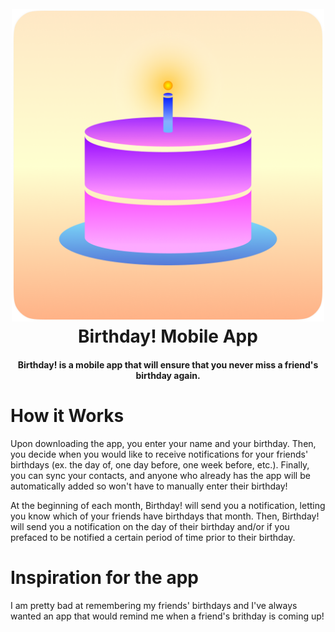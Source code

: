 <h1 align="center">
  <br>
  <a><img src="https://github.com/TannerGordon/BirthdayApp/blob/master/assets/images/icon_round.png" alt="Coming soon to the App Store!" width="500"></a>
  <br>
  <b>Birthday! Mobile App</b>
  <br>
</h1>

<h4 align="center"><b>Birthday!</b> is a mobile app that will ensure that you never miss a friend's birthday again</a>.
<br>
</h4>

# How it Works

Upon downloading the app, you enter your name and your birthday. Then, you decide when you would like to receive notifications for your friends' birthdays (ex. the day of, one day before, one week before, etc.). Finally, you can sync your contacts, and anyone who already has the app will be automatically added so won't have to manually enter their birthday!

At the beginning of each month, Birthday! will send you a notification, letting you know which of your friends have birthdays that month. Then, Birthday! will send you a notification on the day of their birthday and/or if you prefaced to be notified a certain period of time prior to their birthday.

# Inspiration for the app

I am pretty bad at remembering my friends' birthdays and I've always wanted an app that would remind me when a friend's brithday is coming up!
